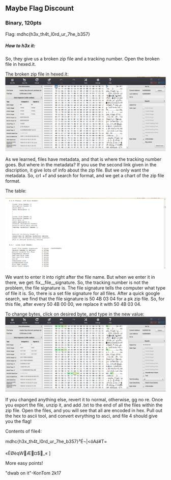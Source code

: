 ## Maybe Flag Discount

### Binary, 120pts

Flag: mdhc{h3x\_th4t\_l0rd\_ur\_7he\_b357}

##### How to h3x it:

So, they give us a broken zip file and a tracking number. Open the broken file in hexed.it. 

The broken zip file in hexed.it:![](/assets/Capture3.PNG)



As we learned, files have metadata, and that is where the tracking number goes. But where in the metadata? If you use the second link given in the discription, it give lots of info about the zip file. But we only want the metadata. So, crl +f and search for format, and we get a chart of the zip file format. 

The table:

![](/assets/Capture5.PNG)

We want to enter it into right after the file name. But when we enter it in there, we get: fix\__file\__signature. So, the tracking number is not the problem, the file signature is. The file signature tells the computer what type of file it is. So, there is a set file signature for all files. After a quick google search, we find that the file signature is 50 4B 03 04 for a pk zip file. So, for this file, after every 50 4B 00 00, we replace it with 50 4B 03 04. 

To change bytes, click on desired byte, and type in the new value:![](/assets/Capture4.PNG)

If you changed anything else, revert it to normal, otherwise, gg no re. Once you export the file, unzip it, and add .txt to the end of all the files within the zip file. Open the files, and you will see that all are encoded in hex. Pull out the hex to ascii tool, and convert evrything to asci, and file 4 should give you the flag!

Contents of file4:

mdhc{h3x\_th4t\_l0rd\_ur\_7he\_b357}³É¬\|&lt;öAá¥T=

«ÈØèqWÆ¤$\_« \]



More easy points!

"dwab on it"-KonTom 2k17



